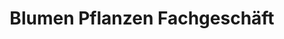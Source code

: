 ---
title: "Blumen Pflanzen Fachgeschäft"
url: /berlin/blumen-pflanzen-fachgeschaeft/
shop: Blumen
---